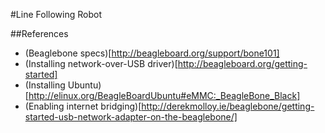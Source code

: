 #Line Following Robot

##References
 - (Beaglebone specs)[http://beagleboard.org/support/bone101]
 - (Installing network-over-USB driver)[http://beagleboard.org/getting-started]
 - (Installing Ubuntu)[http://elinux.org/BeagleBoardUbuntu#eMMC:_BeagleBone_Black]
 - (Enabling internet bridging)[http://derekmolloy.ie/beaglebone/getting-started-usb-network-adapter-on-the-beaglebone/]